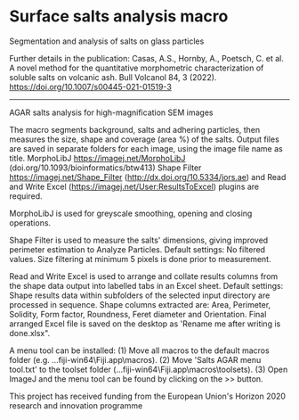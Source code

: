 # Surface salts analysis macro
Segmentation and analysis of salts on glass particles

Further details in the publication:
Casas, A.S., Hornby, A., Poetsch, C. et al. A novel method for the quantitative morphometric characterization of soluble salts on volcanic ash. Bull Volcanol 84, 3 (2022). https://doi.org/10.1007/s00445-021-01519-3

***********************************************************************
AGAR salts analysis for high-magnification SEM images

The macro segments background, salts and adhering particles, then measures the size, shape and coverage (area %) of the salts.
Output files are saved in separate folders for each image, using the image file name as title.
MorphoLibJ https://imagej.net/MorphoLibJ (doi.org/10.1093/bioinformatics/btw413) Shape Filter https://imagej.net/Shape_Filter (http://dx.doi.org/10.5334/jors.ae) and Read and Write Excel (https://imagej.net/User:ResultsToExcel) plugins are required.

MorphoLibJ is used for greyscale smoothing, opening and closing operations.

Shape Filter is used to measure the salts' dimensions, giving improved perimeter estimation to Analyze Particles.
Default settings: No filtered values. Size filtering at minimum 5 pixels is done prior to measurement.

Read and Write Excel is used to arrange and collate results columns from the shape data output into labelled tabs in an Excel sheet. 
Default settings: Shape results data within subfolders of the selected input directory are processed in sequence. 
Shape columns extracted are: Area, Perimeter, Solidity, Form factor, Roundness, Feret diameter and Orientation.
Final arranged Excel file is saved on the desktop as 'Rename me after writing is done.xlsx".

A menu tool can be installed: (1) Move all macros to the default macros folder (e.g. ...fiji-win64\Fiji.app\macros). (2) Move 'Salts AGAR menu tool.txt' to the toolset folder (...fiji-win64\Fiji.app\macros\toolsets). (3) Open ImageJ and the menu tool can be found by clicking on the >> button.


This project has received funding from the European Union's Horizon 2020 research and innovation programme
